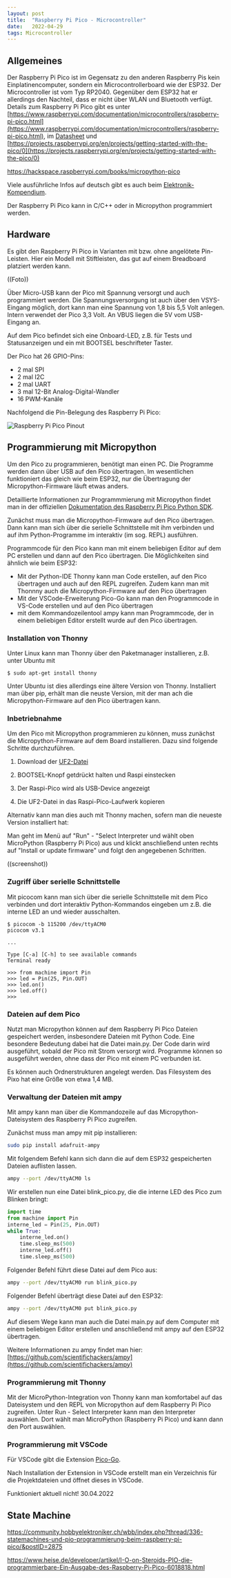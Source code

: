 ```yaml
---
layout: post
title:  "Raspberry Pi Pico - Microcontroller"
date:   2022-04-29
tags: Microcontroller
---
```


## Allgemeines

Der Raspberry Pi Pico ist im Gegensatz zu den anderen Raspberry Pis kein Einplatinencomputer, sondern ein Microcontrollerboard wie der ESP32. Der Microcontroller ist vom Typ RP2040. Gegenüber dem ESP32 hat er allerdings den Nachteil, dass er nicht über WLAN und Bluetooth verfügt. Details zum Raspberry Pi Pico gibt es unter [https://www.raspberrypi.com/documentation/microcontrollers/raspberry-pi-pico.html](https://www.raspberrypi.com/documentation/microcontrollers/raspberry-pi-pico.html), im [Datasheet](https://datasheets.raspberrypi.com/pico/pico-datasheet.pdf) und [https://projects.raspberrypi.org/en/projects/getting-started-with-the-pico/0](https://projects.raspberrypi.org/en/projects/getting-started-with-the-pico/0)

https://hackspace.raspberrypi.com/books/micropython-pico


Viele ausführliche Infos auf deutsch gibt es auch beim [Elektronik-Kompendium](https://www.elektronik-kompendium.de/sites/raspberry-pi/2604131.htm).

Der Raspberry Pi Pico kann in C/C++ oder in Micropython programmiert werden. 


## Hardware

Es gibt den Raspberry Pi Pico in Varianten mit bzw. ohne angelötete Pin-Leisten. Hier ein Modell mit Stiftleisten, das gut auf einem Breadboard platziert werden kann.

((Foto))

Über Micro-USB kann der Pico mit Spannung versorgt und auch programmiert werden. Die Spannungsversorgung ist auch über den VSYS-Eingang möglich, dort kann man eine Spannung von 1,8 bis 5,5 Volt anlegen. Intern verwendet der Pico 3,3 Volt. An VBUS liegen die 5V vom USB-Eingang an.

Auf dem Pico befindet sich eine Onboard-LED, z.B. für Tests und Statusanzeigen und ein mit BOOTSEL beschrifteter Taster.

Der Pico hat 26 GPIO-Pins:
* 2 mal SPI
* 2 mal I2C
* 2 mal UART
* 3 mal 12-Bit Analog-Digital-Wandler
* 16 PWM-Kanäle

Nachfolgend die Pin-Belegung des Raspberry Pi Pico:

![Raspberry Pi Pico Pinout](https://www.raspberrypi.com/documentation/microcontrollers/images/Pico-R3-SDK11-Pinout.svg)


## Programmierung mit Micropython

Um den Pico zu programmieren, benötigt man einen PC. Die Programme werden dann über USB auf den Pico übertragen. Im wesentlichen funktioniert das gleich wie beim ESP32, nur die Übertragung der Micropython-Firmware läuft etwas anders.

Detaillierte Informationen zur Programmmierung mit Micropython findet man in der offiziellen [Dokumentation des Raspberry Pi Pico Python SDK](https://datasheets.raspberrypi.com/pico/raspberry-pi-pico-python-sdk.pdf).

Zunächst muss man die Micropython-Firmware auf den Pico übertragen. Dann kann man sich über die serielle Schnittstelle mit ihm verbinden und auf ihm Python-Programme im interaktiv (im sog. REPL) ausführen.

Programmcode für den Pico kann man mit einem beliebigen Editor auf dem PC erstellen und dann auf den Pico übertragen. Die Möglichkeiten sind ähnlich wie beim ESP32:
* Mit der Python-IDE Thonny kann man Code erstellen, auf den Pico übertragen und auch auf den REPL zugreifen. Zudem kann man mit Thonnny auch die Micropython-Firmware auf den Pico übertragen
* Mit der VSCode-Erweiterung Pico-Go kann man den Programmcode in VS-Code erstellen und auf den Pico übertragen
* mit dem Kommandozeilentool ampy kann man Programmcode, der in einem beliebigen Editor erstellt wurde auf den Pico übertragen.


### Installation von Thonny

Unter Linux kann man Thonny über den Paketmanager installieren, z.B. unter Ubuntu mit
```
$ sudo apt-get install thonny
```

Unter Ubuntu ist dies allerdings eine ältere Version von Thonny. Installiert man über pip, erhält man die neuste Version, mit der man ach die Micropython-Firmware auf den Pico übertragen kann.

### Inbetriebnahme 

Um den Pico mit Micropython programmieren zu können, muss zunächst die Micropython-Firmware auf dem Board installieren. Dazu sind folgende Schritte durchzuführen.

1. Download der [UF2-Datei](https://micropython.org/download/rp2-pico/rp2-pico-latest.uf2)

2. BOOTSEL-Knopf getdrückt halten und Raspi einstecken

3. Der Raspi-Pico wird als USB-Device angezeigt

4. Die UF2-Datei in das Raspi-Pico-Laufwerk kopieren

Alternativ kann man dies auch mit Thonny machen, sofern man die neueste Version installiert hat:

Man geht im Menü auf "Run" - "Select Interpreter und wählt oben MicroPython (Raspberry Pi Pico) aus und klickt anschließend unten rechts auf "Install or update firmware" und folgt den angegebenen Schritten.

((screenshot))


### Zugriff über serielle Schnittstelle

Mit picocom kann man sich über die serielle Schnittstelle mit dem Pico verbinden und dort interaktiv Python-Kommandos eingeben um z.B. die interne LED an und wieder ausschalten.

```
$ picocom -b 115200 /dev/ttyACM0
picocom v3.1

...

Type [C-a] [C-h] to see available commands
Terminal ready

>>> from machine import Pin
>>> led = Pin(25, Pin.OUT)
>>> led.on()
>>> led.off()
>>> 

```

### Dateien auf dem Pico

Nutzt man Micropython können auf dem Raspberry Pi Pico Dateien gespeichert werden, insbesondere Dateien mit Python Code. Eine besondere Bedeutung dabei hat die Datei main.py. Der Code darin wird ausgeführt, sobald der Pico mit Strom versorgt wird. Programme können so ausgeführt werden, ohne dass der Pico mit einem PC verbunden ist. 

Es können auch Ordnerstrukturen angelegt werden. Das Filesystem des Pixo hat eine Größe von etwa 1,4 MB.


### Verwaltung der Dateien mit ampy

Mit ampy kann man über die Kommandozeile auf das Micropython-Dateisystem des Raspberry Pi Pico zugreifen. 

Zunächst muss man ampy mit pip installieren:

```sh
sudo pip install adafruit-ampy
```
Mit folgendem Befehl kann sich dann die auf dem ESP32 gespeicherten Dateien auflisten lassen.

```sh
ampy --port /dev/ttyACM0 ls
```

Wir erstellen nun eine Datei blink_pico.py, die die interne LED des Pico zum Blinken bringt:
```python
import time
from machine import Pin
interne_led = Pin(25, Pin.OUT)
while True:
    interne_led.on()
    time.sleep_ms(500) 
    interne_led.off()
    time.sleep_ms(500) 
```


Folgender Befehl führt diese Datei auf dem Pico aus:
```sh
ampy --port /dev/ttyACM0 run blink_pico.py
```
Folgender Befehl überträgt diese Datei auf den ESP32:
```sh
ampy --port /dev/ttyACM0 put blink_pico.py
```

Auf diesem Wege kann man auch die Datei main.py auf dem Computer mit einem beliebigen Editor erstellen und anschließend mit ampy auf den ESP32 übertragen.

Weitere Informationen zu ampy findet man hier: [https://github.com/scientifichackers/ampy](https://github.com/scientifichackers/ampy)


### Programmierung mit Thonny

Mit der MicroPython-Integration von Thonny kann man komfortabel auf das Dateisystem und den REPL von Micropython auf dem Raspberry Pi Pico zugreifen. Unter Run - Select Interpreter kann man den Interpreter auswählen. Dort wählt man MicroPython (Raspberry Pi Pico) und kann dann den Port auswählen.


### Programmierung mit VSCode

Für VSCode gibt die Extension [Pico-Go](http://pico-go.net). 

Nach Installation der Extension in VSCode erstellt man ein Verzeichnis für die Projektdateien und öffnet dieses in VSCode. 

Funktioniert aktuell nicht! 30.04.2022


## State Machine
https://community.hobbyelektroniker.ch/wbb/index.php?thread/336-statemachines-und-pio-programmierung-beim-raspberry-pi-pico/&postID=2875

https://www.heise.de/developer/artikel/I-O-on-Steroids-PIO-die-programmierbare-Ein-Ausgabe-des-Raspberry-Pi-Pico-6018818.html